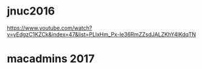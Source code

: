 # jnuc2016
https://www.youtube.com/watch?v=yEdgzC1KZCk&index=47&list=PLlxHm_Px-Ie36RmZZsdJALZKhY4lKdqTN

# macadmins 2017



